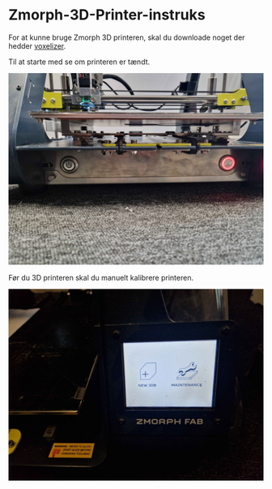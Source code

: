# Zmorph-3D-Printer-instruks

For at kunne bruge Zmorph 3D printeren, skal du downloade noget der hedder [voxelizer](https://zmorph3d.com/wp-content/uploads/2020/12/voxelizer3.0.0.msi_.zip). 



Til at starte med se om printeren er tændt.


![3DprinterShutdownButton](Images/3DprinterShutdownButton.jpg)



Før du 3D printeren skal du manuelt kalibrere printeren.


![MainScreen](Images/MainScreen.jpg)
